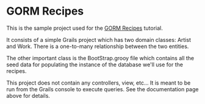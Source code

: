 # GORM Recipes

This is the sample project used for the [GORM Recipes](http://timsporcic.github.com/GORM-Recipes) tutorial.

It consists of a simple Grails project which has two domain classes: Artist and Work.
There is a one-to-many relationship between the two entities.

The other important class is the BootStrap.grooy file which contains all the seed data
for populating the instance of the database we'll use for the recipes.

This project does not contain any controllers, view, etc...  It is meant to be run from
the Grails console to execute queries. See the documentation page above for details.
